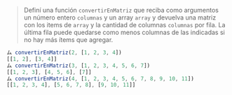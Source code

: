 > Definí una función `convertirEnMatriz` que reciba como argumentos un número entero `columnas` y un array `array` y devuelva una matriz con los items de `array` y la cantidad de columnas `columnas` por fila. La última fila puede quedarse como menos columnas de las indicadas si no hay más ítems que agregar.
>
```javascript
ム convertirEnMatriz(2, [1, 2, 3, 4])
[[1, 2], [3, 4]]
ム convertirEnMatriz(3, [1, 2, 3, 4, 5, 6, 7])
[[1, 2, 3], [4, 5, 6], [7]]
ム convertirEnMatriz(4, [1, 2, 3, 4, 5, 6, 7, 8, 9, 10, 11])
[[1, 2, 3, 4], [5, 6, 7, 8], [9, 10, 11]]
```